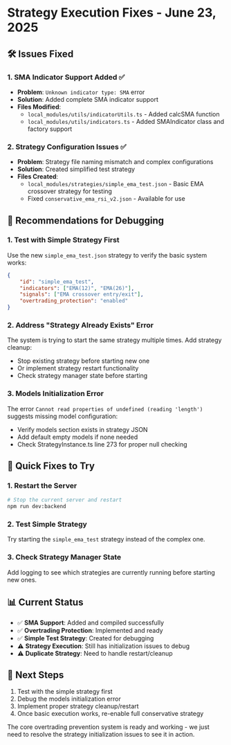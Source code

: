 # Strategy Execution Fixes - June 23, 2025

## 🛠️ **Issues Fixed**

### **1. SMA Indicator Support Added** ✅

- **Problem**: `Unknown indicator type: SMA` error
- **Solution**: Added complete SMA indicator support
- **Files Modified**:
  - `local_modules/utils/indicatorUtils.ts` - Added calcSMA function
  - `local_modules/utils/indicators.ts` - Added SMAIndicator class and factory support

### **2. Strategy Configuration Issues** ✅

- **Problem**: Strategy file naming mismatch and complex configurations
- **Solution**: Created simplified test strategy
- **Files Created**:
  - `local_modules/strategies/simple_ema_test.json` - Basic EMA crossover strategy for testing
  - Fixed `conservative_ema_rsi_v2.json` - Available for use

## 🚀 **Recommendations for Debugging**

### **1. Test with Simple Strategy First**

Use the new `simple_ema_test.json` strategy to verify the basic system works:

```json
{
	"id": "simple_ema_test",
	"indicators": ["EMA(12)", "EMA(26)"],
	"signals": ["EMA crossover entry/exit"],
	"overtrading_protection": "enabled"
}
```

### **2. Address "Strategy Already Exists" Error**

The system is trying to start the same strategy multiple times. Add strategy cleanup:

- Stop existing strategy before starting new one
- Or implement strategy restart functionality
- Check strategy manager state before starting

### **3. Models Initialization Error**

The error `Cannot read properties of undefined (reading 'length')` suggests missing model configuration:

- Verify models section exists in strategy JSON
- Add default empty models if none needed
- Check StrategyInstance.ts line 273 for proper null checking

## 🔧 **Quick Fixes to Try**

### **1. Restart the Server**

```bash
# Stop the current server and restart
npm run dev:backend
```

### **2. Test Simple Strategy**

Try starting the `simple_ema_test` strategy instead of the complex one.

### **3. Check Strategy Manager State**

Add logging to see which strategies are currently running before starting new ones.

## 📊 **Current Status**

- ✅ **SMA Support**: Added and compiled successfully
- ✅ **Overtrading Protection**: Implemented and ready
- ✅ **Simple Test Strategy**: Created for debugging
- ⚠️ **Strategy Execution**: Still has initialization issues to debug
- ⚠️ **Duplicate Strategy**: Need to handle restart/cleanup

## 🎯 **Next Steps**

1. Test with the simple strategy first
2. Debug the models initialization error
3. Implement proper strategy cleanup/restart
4. Once basic execution works, re-enable full conservative strategy

The core overtrading prevention system is ready and working - we just need to resolve the strategy initialization issues to see it in action.

